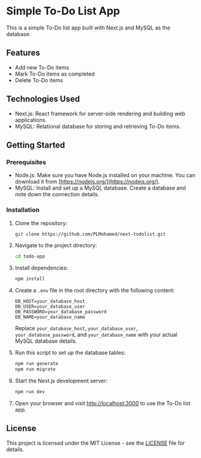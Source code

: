 # Simple To-Do List App

This is a simple To-Do list app built with Next.js and MySQL as the database.

## Features

-   Add new To-Do items
-   Mark To-Do items as completed
-   Delete To-Do items

## Technologies Used

-   Next.js: React framework for server-side rendering and building web applications.
-   MySQL: Relational database for storing and retrieving To-Do items.

## Getting Started

### Prerequisites

-   Node.js: Make sure you have Node.js installed on your machine. You can download it from [https://nodejs.org/](https://nodejs.org/).
-   MySQL: Install and set up a MySQL database. Create a database and note down the connection details.

### Installation

1. Clone the repository:

    ```bash
    git clone https://github.com/PLMohamed/next-todolist.git
    ```

2. Navigate to the project directory:

    ```bash
    cd todo-app
    ```

3. Install dependencies:

    ```bash
    npm install
    ```

4. Create a `.env` file in the root directory with the following content:

    ```env
    DB_HOST=your_database_host
    DB_USER=your_database_user
    DB_PASSWORD=your_database_password
    DB_NAME=your_database_name
    ```

    Replace `your_database_host`, `your_database_user`, `your_database_password`, and `your_database_name` with your actual MySQL database details.

5. Run this script to set up the database tables:

    ```bash
    npm run generate
    npm run migrate
    ```

6. Start the Next.js development server:

    ```bash
    npm run dev
    ```

7. Open your browser and visit [http://localhost:3000](http://localhost:3000) to use the To-Do list app.

## License

This project is licensed under the MIT License - see the [LICENSE](LICENSE) file for details.
